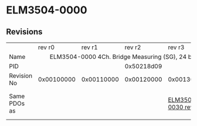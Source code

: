 # ELM3504-0000

## Revisions
<table>
<tr>
<td></td>
<td>rev r0</td>
<td>rev r1</td>
<td>rev r2</td>
<td>rev r3</td>
<td>rev r4</td>
</tr>
<tr>
<td>Name</td>
<td colspan=5 align="center">ELM3504-0000 4Ch. Bridge Measuring (SG), 24 bit, high precision</td>
</tr>
<tr>
<td>PID</td>
<td colspan=5 align="center">0x50218d09</td>
</tr>
<tr>
<td>Revision No</td>
<td>0x00100000</td>
<td>0x00110000</td>
<td>0x00120000</td>
<td>0x00130000</td>
<td>0x00140000</td>
</tr>
<tr>
<td>Same PDOs as</td>
<td colspan=3 align="center"></td>
<td><a href="ELM3504-0030.md">ELM3504-0030 rev r3</a></td>
<td><a href="ELM3504-0030.md">ELM3504-0030 rev r4</a><br/><a href="EPP3504-0023.md">EPP3504-0023 rev r1</a></td>
</tr>
</table>
